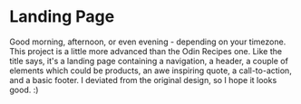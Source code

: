 # Landing Page

Good morning, afternoon, or even evening - depending on your timezone. This project is a little more advanced than the Odin Recipes one. Like the title says, it's a landing page containing a navigation, a header, a couple of elements which could be products, an awe inspiring quote, a call-to-action, and a basic footer. I deviated from the original design, so I hope it looks good. :)


